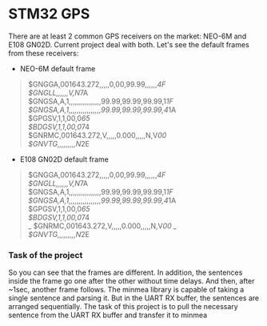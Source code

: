 # STM32 GPS
There are at least 2 common GPS receivers on the market: NEO-6M and E108 GN02D. Current project deal with both. Let's see the default frames from these receivers:
* NEO-6M default frame
> $GNGGA,001643.272,,,,,0,00,99.99,,,,,,*4F                                     
> $GNGLL,,,,,,V,N*7A                                                           
> $GNGSA,A,1,,,,,,,,,,,,,,,,99.99,99.99,99.99,1*1F                            
> $GNGSA,A,1,,,,,,,,,,,,,,,,99.99,99.99,99.99,4*1A                            
> $GPGSV,1,1,00,0*65                                                          
> $BDGSV,1,1,00,0*74                                                         
> $GNRMC,001643.272,V,,,,,0.000,,,,,N,V*00                                   
> $GNVTG,,,,,,,,,N*2E
* E108 GN02D default frame
> $GNGGA,001643.272,,,,,0,00,99.99,,,,,,*4F                                     
> $GNGLL,,,,,,V,N*7A                                                           
> $GNGSA,A,1,,,,,,,,,,,,,,,,99.99,99.99,99.99,1*1F                            
> $GNGSA,A,1,,,,,,,,,,,,,,,,99.99,99.99,99.99,4*1A                            
> $GPGSV,1,1,00,0*65                                                          
> $BDGSV,1,1,00,0*74                                                         
_ $GNRMC,001643.272,V,,,,,0.000,,,,,N,V*00 _                                   
> $GNVTG,,,,,,,,,N*2E

### Task of the project
So you can see that the frames are different. In addition, the sentences inside the frame go one after the other without time delays. And then, after ~1sec, another frame follows.
The minmea library is capable of taking a single sentence and parsing it. But in the UART RX buffer, the sentences are arranged sequentially.
The task of this project is to pull the necessary sentence from the UART RX buffer and transfer it to minmea 
